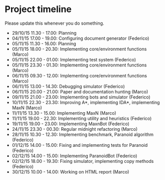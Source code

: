# Project timeline
Please update this whenever you do something.

* 29/10/15 11.30 - 17.00: Planning
* 04/11/15 17.00 - 19.00: Configuring document generator (Federico)
* 05/11/15 11.30 - 16.00: Planning
* 05/11/15 18.00 - 20.30: Implementing core/environment functions (Marco)
* 05/11/15 22.00 - 01.00: Implementing test system (Federico)
* 05/11/15 23.30 - 01.30: Implementing core/environment functions (Marco)
* 06/11/15 09.30 - 12.00: Implementing core/environment functions (Marco)
* 06/11/15 13.00 - 14.30: Debugging simulator (Federico)
* 06/11/15 20.00 - 21.00: Paper and documentation hunting (Marco)
* 09/11/15 21.00 - 23.00: Implementing bots and simulator (Federico)
* 10/11/15 22.30 - 23.30: Improving A*, implementing IDA*, implementing MaxN (Marco)
* 11/11/15 13.30 - 15.00: Implementing MaxN (Marco)
* 11/11/15 19.00 - 22.30: Implementing utility and heuristics (Federico)
* 19/11/15 19.00 - 23.00: Implementing MaxnBot (Federico)
* 24/11/15 23.30 - 00.30: Regular midnight refactoring (Marco)
* 28/11/15 10.30 - 12.30: Implementing benchmark, Paranoid algorithm (Federico)
* 01/12/15 14.00 - 15.00: Fixing and implementing tests for Paranoid (Federico)
* 02/12/15 14.00 - 15.00: Implementing ParanoidBot (Federico)
* 02/12/15 18.00 - 19.30: Fixing simulator, implementing copy methods (Federico)
* 30/12/15 10.00 - 14.00: Working on HTML report (Marco)
